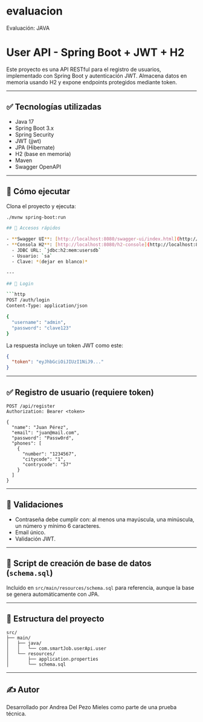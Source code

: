 # evaluacion
Evaluación: JAVA

# User API - Spring Boot + JWT + H2

Este proyecto es una API RESTful para el registro de usuarios, implementado con Spring Boot y autenticación JWT. Almacena datos en memoria usando H2 y expone endpoints protegidos mediante token.

---

## ✅ Tecnologías utilizadas

- Java 17
- Spring Boot 3.x
- Spring Security
- JWT (jjwt)
- JPA (Hibernate)
- H2 (base en memoria)
- Maven
- Swagger OpenAPI

---

## 🚀 Cómo ejecutar

Clona el proyecto y ejecuta:

```bash
./mvnw spring-boot:run

## 🔗 Accesos rápidos

- **Swagger UI**: [http://localhost:8080/swagger-ui/index.html](http://localhost:8080/swagger-ui/index.html)
- **Consola H2**: [http://localhost:8080/h2-console](http://localhost:8080/h2-console)
  - JDBC URL: `jdbc:h2:mem:usersdb`
  - Usuario: `sa`
  - Clave: *(dejar en blanco)*

---

## 🔐 Login

```http
POST /auth/login
Content-Type: application/json

{
  "username": "admin",
  "password": "clave123"
}
```

La respuesta incluye un token JWT como este:

```json
{
  "token": "eyJhbGciOiJIUzI1NiJ9..."
}
```

---

## ✅ Registro de usuario (requiere token)

```http
POST /api/register
Authorization: Bearer <token>

{
  "name": "Juan Pérez",
  "email": "juan@mail.com",
  "password": "Passw0rd",
  "phones": [
    {
      "number": "1234567",
      "citycode": "1",
      "contrycode": "57"
    }
  ]
}
```

---

## 🧪 Validaciones

- Contraseña debe cumplir con: al menos una mayúscula, una minúscula, un número y mínimo 6 caracteres.
- Email único.
- Validación JWT.

---

## 🧱 Script de creación de base de datos (`schema.sql`)

Incluido en `src/main/resources/schema.sql` para referencia, aunque la base se genera automáticamente con JPA.

---

## 📂 Estructura del proyecto

```
src/
├── main/
│   ├── java/
│   │   └── com.smartJob.userApi.user
│   └── resources/
│       ├── application.properties
│       └── schema.sql
```

---

## ✍️ Autor

Desarrollado por Andrea Del Pezo Mieles como parte de una prueba técnica.

